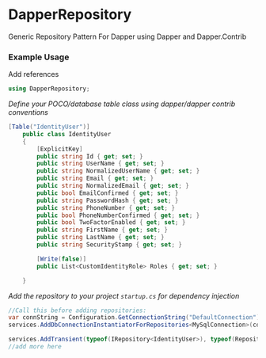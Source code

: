 # DapperRepository
Generic Repository Pattern For Dapper using Dapper and Dapper.Contrib

### Example Usage

Add references
```c#
using DapperRepository;
```

*Define your POCO/database table class using dapper/dapper contrib conventions*
```c#
[Table("IdentityUser")]
    public class IdentityUser
    {
        [ExplicitKey]
        public string Id { get; set; }
        public string UserName { get; set; }
        public string NormalizedUserName { get; set; }
        public string Email { get; set; }
        public string NormalizedEmail { get; set; }
        public bool EmailConfirmed { get; set; }
        public string PasswordHash { get; set; }
        public string PhoneNumber { get; set; }
        public bool PhoneNumberConfirmed { get; set; }
        public bool TwoFactorEnabled { get; set; }
        public string FirstName { get; set; }
        public string LastName { get; set; }
        public string SecurityStamp { get; set; }

        [Write(false)]
        public List<CustomIdentityRole> Roles { get; set; }

    }
```

*Add the repository to your project `startup.cs` for dependency injection*
```c#
//Call this before adding repositories:
var connString = Configuration.GetConnectionString("DefaultConnection");
services.AddDbConnectionInstantiatorForRepositories<MySqlConnection>(connString);

services.AddTransient(typeof(IRepository<IdentityUser>), typeof(Repository<IdentityUser>));
//add more here
```
